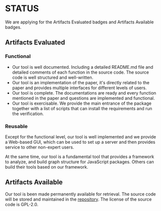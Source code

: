 # STATUS
We are applying for the Artifacts Evaluated badges and Artifacts Available badges.

## Artifacts Evaluated
### Functional

- Our tool is well documented. Including a detailed README.md file and detailed comments of each function in the source code. The source code is well structured and well-written.
- Our tool is an implementation of the paper, it's directly related to the paper and provides multiple interfaces for different levels of users.
- Our tool is complete. The documentations are ready and every function mentioned in the paper and questions are implemented and functional. 
- Our tool is exercisable. We provide the main entrance of the package together with a list of scripts that can install the requirements and run the verification.

### Reusable

Except for the functional level, our tool is well implemented and we 
provide a Web-based GUI, which can be used to set up a server and then provides service to other non-expert users.

At the same time, our tool is a fundamental tool that provides a framework to analyze, and build graph structure for JavaScript packages. Others can build their tools based on our framework.

## Artifacts Available
Our tool is been made permanently available for retrieval. The source code will be stored and maintained in the [repository](https://github.com/Song-Li/ObjLupAnsys). The license of the source code is GPL-2.0.